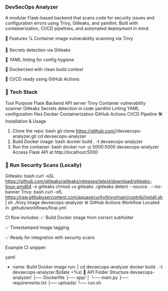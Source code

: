 ### DevSecOps Analyzer
A modular Flask-based backend that scans code for security issues and configuration errors using Trivy, Gitleaks, and yamllint. Built with containerization, CI/CD pipelines, and automated deployment in mind.

🚀 Features
🔍 Container image vulnerability scanning via Trivy

🔑 Secrets detection via Gitleaks

📄 YAML linting for config hygiene

🐳 Dockerized with clean build context

🔁 CI/CD ready using GitHub Actions

### 🧰 Tech Stack
Tool	Purpose
Flask	Backend API server
Trivy	Container vulnerability scanner
Gitleaks	Secrets detection in code
yamllint	Linting YAML configuration files
Docker	Containerization
GitHub Actions	CI/CD Pipeline
🛠️ Installation & Usage
1. Clone the repo:
bash
git clone https://github.com/<your-username>/devsecops-analyzer.git
cd devsecops-analyzer
2. Build Docker image:
bash
docker build . -t devsecops-analyzer
3. Run the container:
bash
docker run -p 5000:5000 devsecops-analyzer
Access Flask API at http://localhost:5000

### 🔐 Run Security Scans (Locally)
Gitleaks:
bash
curl -sSL https://github.com/gitleaks/gitleaks/releases/latest/download/gitleaks-linux-amd64 -o gitleaks
chmod +x gitleaks
./gitleaks detect --source . --no-banner
Trivy:
bash
curl -sfL https://raw.githubusercontent.com/aquasecurity/trivy/main/contrib/install.sh | sh
./trivy image devsecops-analyzer
⚙️ GitHub Actions Workflow
Located in .github/workflows/final.yml

CI flow includes:
✅ Build Docker image from correct subfolder

✅ Timestamped image tagging

✅ Ready for integration with security scans

Example CI snippet:

yaml
- name: Build Docker image
  run: |
    cd devsecops-analyzer
    docker build . -t devsecops-analyzer:$(date +%s)
🧪 API Folder Structure
devsecops-analyzer/
├── Dockerfile
├── app/
│   └── main.py
├── requirements.txt
├── uploads/
└── run.sh
